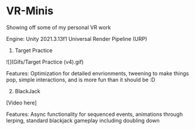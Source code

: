 # VR-Minis
Showing off some of my personal VR work

Engine: Unity 2021.3.13f1
Universal Render Pipeline (URP)


1. Target Practice

![](Gifs/Target Practice (v4).gif)

Features: Optimization for detailed envrionments, tweening to make things pop, simple interactions, and is more fun than it should be :D

2. BlackJack

[Video here]

Features: Async functionality for sequenced events, animations through lerping, standard blackjack gameplay including doubling down
